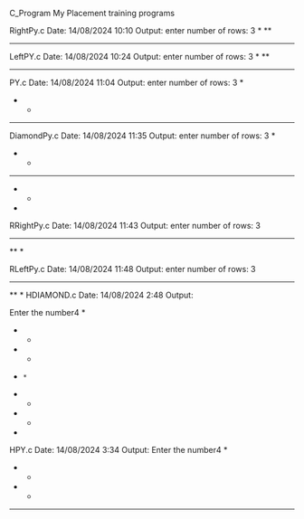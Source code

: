 C_Program
My Placement training programs

RightPy.c
Date: 14/08/2024 10:10
Output:
enter number of rows: 3
*
**
***

LeftPY.c
Date: 14/08/2024 10:24
Output:
enter number of rows: 3
  *
 **
***

PY.c
Date: 14/08/2024 11:04
Output:
enter number of rows: 3
  *
 * *
* * *

DiamondPy.c
Date: 14/08/2024 11:35
Output:
enter number of rows: 3
  *
 * *
* * *
 * *
  *

RRightPy.c
Date: 14/08/2024 11:43
Output:
enter number of rows: 3
***
**
*

RLeftPy.c
Date: 14/08/2024 11:48
Output:
enter number of rows: 3
***
 ** 
  *
HDIAMOND.c
Date: 14/08/2024 2:48
Output:

Enter the number4
   *
  * *
 *   *
*     *
 *   *
  * *
   *

HPY.c
Date: 14/08/2024 3:34
Output:
Enter the number4
   *
  * *
 *   *
* * * * 
